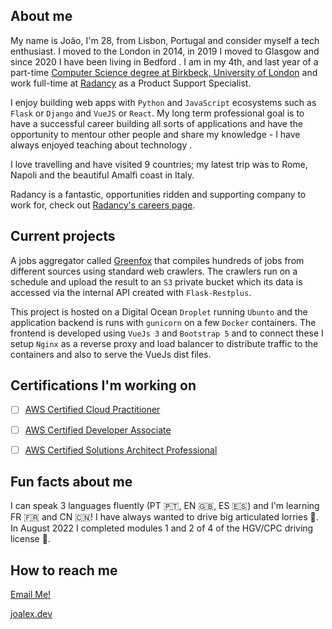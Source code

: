 ## About me
My name is João, I'm 28, from Lisbon, Portugal and consider myself a tech enthusiast. I moved to the London in 2014, in 2019 I moved to Glasgow and since 2020 I have been living in Bedford . I am in my 4th, and last year of a part-time [Computer Science degree at Birkbeck, University of London](https://www.bbk.ac.uk/study/2021/undergraduate/programmes/UBSCOMPG_C/) and work full-time at [Radancy](radancy.com) as a Product Support Specialist. 

I enjoy building web apps with `Python` and `JavaScript` ecosystems such as `Flask` or `Django` and `VueJS` or `React`. My long term professional goal is to have a successful career building all sorts of applications and have the opportunity to mentour other people and share my knowledge - I have always enjoyed teaching about technology .

I love travelling and have visited 9 countries; my latest trip was to Rome, Napoli and the beautiful Amalfi coast in Italy.

Radancy is a fantastic, opportunities ridden and supporting company to work for, check out [Radancy's careers page](https://www.radancy.com/careers?referred_by=joaooliveira_github). 

## Current projects 
A jobs aggregator called [Greenfox](https://joalex.dev/greenfox) that compiles hundreds of jobs from different sources using standard web crawlers. The crawlers run on a schedule and upload the result to an `S3` private bucket which its data is accessed via the internal API created with `Flask-Restplus`.

This project is hosted on a Digital Ocean `Droplet` running `Ubunto` and the application backend is runs with `gunicorn` on a few `Docker` containers. The frontend is developed using `VueJs 3` and `Bootstrap 5` and to connect these I setup `Nginx` as a reverse proxy and load balancer to distribute traffic to the containers and also to serve the VueJs dist files.  


## Certifications I'm working on

- [ ] [AWS Certified Cloud Practitioner](https://aws.amazon.com/certification/certified-cloud-practitioner/)

- [ ] [AWS Certified Developer Associate](https://aws.amazon.com/certification/certified-developer-associate/)

- [ ] [AWS Certified Solutions Architect Professional](https://aws.amazon.com/certification/certified-solutions-architect-professional/)


## Fun facts about me 
I can speak 3 languages fluently (PT 🇵🇹, EN 🇬🇧, ES 🇪🇸) and I'm learning FR 🇫🇷 and CN 🇨🇳! I have always wanted to drive big articulated lorries 🚛. In August 2022 I completed modules 1 and 2 of 4 of the HGV/CPC driving license 👀.  

## How to reach me
[Email Me!](mailto:joao00alex@gmail.com)

[joalex.dev](https://joalex.dev)
